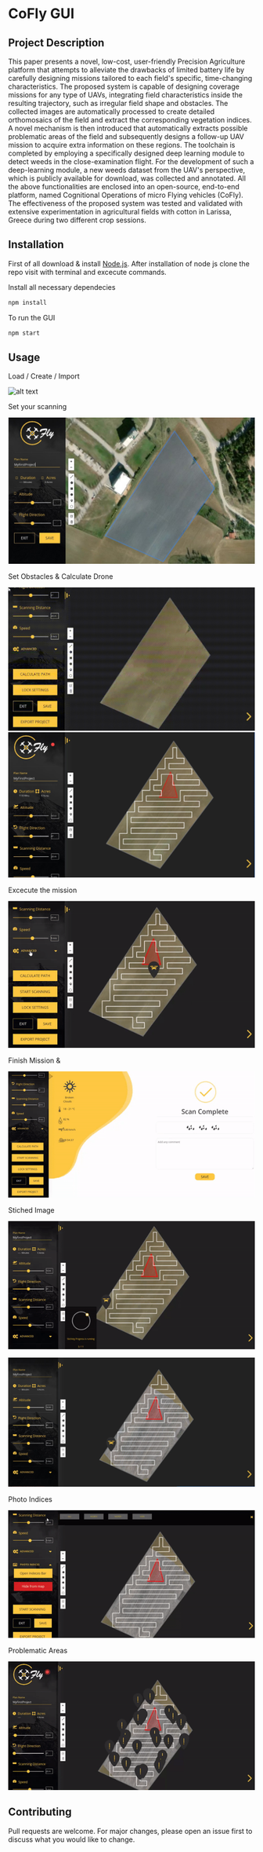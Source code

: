 
# CoFly GUI

Project Description
----------------------
This paper presents a novel, low-cost, user-friendly Precision Agriculture platform that attempts to alleviate the drawbacks of limited battery life by carefully designing missions tailored to each field's specific, time-changing characteristics. The proposed system is capable of designing coverage missions for any type of UAVs, integrating field characteristics inside the resulting trajectory, such as irregular field shape and obstacles. The collected images are automatically processed to create detailed orthomosaics of the field and extract the corresponding vegetation indices. A novel mechanism is then introduced that automatically extracts possible problematic areas of the field and subsequently designs a follow-up UAV mission to acquire extra information on these regions. The toolchain is completed by employing a specifically designed deep learning module to detect weeds in the close-examination flight. For the development of such a deep-learning module, a new weeds dataset from the UAV's perspective, which is publicly available for download, was collected and annotated. All
the above functionalities are enclosed into an open-source, end-to-end platform, named Cognitional Operations of micro Flying vehicles (CoFly). The effectiveness of the proposed system was tested and validated with extensive experimentation in
agricultural fields with cotton in Larissa, Greece during two different crop sessions.


## Installation

First of all download & install [Node.js](https://nodejs.org/en/download/). After installation of node js clone the repo visit with terminal and excecute commands.

Install all necessary dependecies
```bash
npm install
```
To run the GUI
```bash
npm start
```

## Usage

Load / Create / Import 


![alt text](https://github.com/CoFly-Project/cofly-gui/blob/master/readme_images/main_screen.gif?raw=true?raw=true)

Set your scanning 


![alt text](https://github.com/CoFly-Project/cofly-gui/blob/master/readme_images/field_selection.jpg?raw=true)

Set Obstacles & Calculate Drone 


![alt text](https://github.com/CoFly-Project/cofly-gui/blob/master/readme_images/obstacles_gid.gif?raw=true)
![alt text](https://github.com/CoFly-Project/cofly-gui/blob/master/readme_images/calculated_map.jpg?raw=true)


Excecute the mission


![alt text](https://github.com/CoFly-Project/cofly-gui/blob/master/readme_images/mission_start.gif?raw=true)

Finish Mission & 


![alt text](https://github.com/CoFly-Project/cofly-gui/blob/master/readme_images/finish_scan_imerologio_agrou.gif?raw=true)


Stiched Image

![alt text](https://github.com/CoFly-Project/cofly-gui/blob/master/readme_images/stiching_photo.gif?raw=true)

![alt text](https://github.com/CoFly-Project/cofly-gui/blob/master/readme_images/stiched_image.jpg?raw=true)

Photo Indices


![alt text](https://github.com/CoFly-Project/cofly-gui/blob/master/readme_images/photo_indeces.gif?raw=true)

Problematic Areas


![alt text](https://github.com/CoFly-Project/cofly-gui/blob/master/readme_images/alerts.gif?raw=true)



## Contributing
Pull requests are welcome. For major changes, please open an issue first to discuss what you would like to change.
